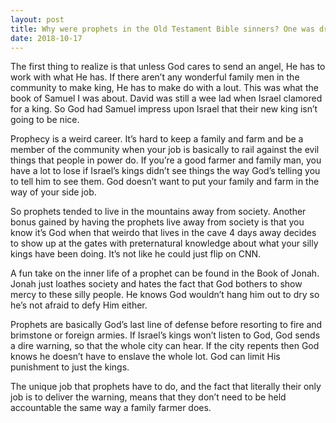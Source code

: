 ```yaml
---
layout: post
title: Why were prophets in the Old Testament Bible sinners? One was drunk and did incest, one lied to his father, one took his soldier’s wife, etc. Why didn’t God choose good people?
date: 2018-10-17
---
```


<p>The first thing to realize is that unless God cares to send an angel, He has to work with what He has. If there aren’t any wonderful family men in the community to make king, He has to make do with a lout. This was what the book of Samuel I was about. David was still a wee lad when Israel clamored for a king. So God had Samuel impress upon Israel that their new king isn’t going to be nice.</p><p>Prophecy is a weird career. It’s hard to keep a family and farm and be a member of the community when your job is basically to rail against the evil things that people in power do. If you’re a good farmer and family man, you have a lot to lose if Israel’s kings didn’t see things the way God’s telling you to tell him to see them. God doesn’t want to put your family and farm in the way of your side job.</p><p>So prophets tended to live in the mountains away from society. Another bonus gained by having the prophets live away from society is that you know it’s God when that weirdo that lives in the cave 4 days away decides to show up at the gates with preternatural knowledge about what your silly kings have been doing. It’s not like he could just flip on CNN.</p><p>A fun take on the inner life of a prophet can be found in the Book of Jonah. Jonah just loathes society and hates the fact that God bothers to show mercy to these silly people. He knows God wouldn’t hang him out to dry so he’s not afraid to defy Him either.</p><p>Prophets are basically God’s last line of defense before resorting to fire and brimstone or foreign armies. If Israel’s kings won’t listen to God, God sends a dire warning, so that the whole city can hear. If the city repents then God knows he doesn’t have to enslave the whole lot. God can limit His punishment to just the kings.</p><p>The unique job that prophets have to do, and the fact that literally their only job is to deliver the warning, means that they don’t need to be held accountable the same way a family farmer does.</p>

